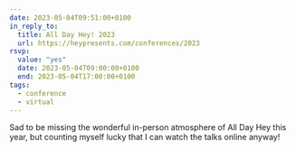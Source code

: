 ```yaml
---
date: 2023-05-04T09:51:00+0100
in_reply_to:
  title: All Day Hey! 2023
  url: https://heypresents.com/conferences/2023
rsvp:
  value: "yes"
  date: 2023-05-04T09:00:00+0100
  end: 2023-05-04T17:00:00+0100
tags:
  - conference
  - virtual
---
```


Sad to be missing the wonderful in-person atmosphere of All Day Hey this year, but counting myself lucky that I can watch the talks online anyway!
